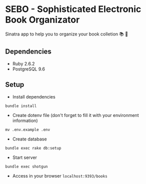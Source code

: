 # SEBO - Sophisticated Electronic Book Organizator

Sinatra app to help you to organize your book colletion 📚 🎉

## Dependencies

  - Ruby 2.6.2
  - PostgreSQL 9.6

## Setup

  - Install dependencies
  ```shell
  bundle install
  ```

  - Create dotenv file (don't forget to fill it with your environment information)
  ```shell
  mv .env.example .env
  ```

  - Create database
  ```shell
  bundle exec rake db:setup
  ```

  - Start server
  ```
  bundle exec shotgun
  ```

  - Access in your browser `localhost:9393/books`

